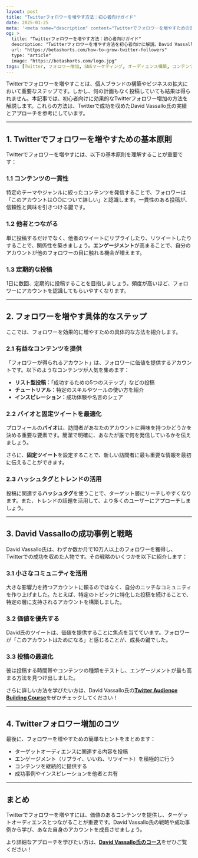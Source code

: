 ```yaml
---
layout: post
title: "Twitterフォロワーを増やす方法：初心者向けガイド"
date: 2025-01-25
meta: '<meta name="description" content="Twitterでフォロワーを増やすための具体的な方法を初心者向けに解説。コンテンツ作成、コミュニケーション戦略、そしてDavid Vassalloの実績に基づく成功のヒントを学びましょう。"><meta name="keywords" content="Twitter, フォロワー増やす方法, SNSマーケティング, コンテンツ作成, オーディエンス構築, David Vassallo"><meta name="author" content="Beta Shorts"><meta name="robots" content="index, follow"><link rel="canonical" href="https://betashorts.com/how-to-grow-twitter-followers">'
og: >
  title: "Twitterフォロワーを増やす方法：初心者向けガイド"
  description: "Twitterフォロワーを増やす方法を初心者向けに解説。David Vassalloのアプローチを元に、具体的な戦略と実行可能なヒントを提供します。"
  url: "https://betashorts.com/how-to-grow-twitter-followers"
  type: "article"
  image: "https://betashorts.com/logo.jpg"
tags: [Twitter, フォロワー増加, SNSマーケティング, オーディエンス構築, コンテンツ作成, David Vassallo]
---
```


<p>Twitterでフォロワーを増やすことは、個人ブランドの構築やビジネスの拡大において重要なステップです。しかし、何の計画もなく投稿していても結果は得られません。本記事では、初心者向けに効果的なTwitterフォロワー増加の方法を解説します。これらの方法は、Twitterで成功を収めたDavid Vassallo氏の実績とアプローチを参考にしています。</p>

---

<h2>1. Twitterでフォロワーを増やすための基本原則</h2>
<p>Twitterでフォロワーを増やすには、以下の基本原則を理解することが重要です：</p>

<h3>1.1 コンテンツの一貫性</h3>
<p>特定のテーマやジャンルに絞ったコンテンツを発信することで、フォロワーは「このアカウントは○○について詳しい」と認識します。一貫性のある投稿が、信頼性と興味を引きつける鍵です。</p>

<h3>1.2 他者とつながる</h3>
<p>単に投稿するだけでなく、他者のツイートにリプライしたり、リツイートしたりすることで、関係性を築きましょう。<strong>エンゲージメント</strong>が高まることで、自分のアカウントが他のフォロワーの目に触れる機会が増えます。</p>

<h3>1.3 定期的な投稿</h3>
<p>1日に数回、定期的に投稿することを目指しましょう。頻度が高いほど、フォロワーにアカウントを認識してもらいやすくなります。</p>

---

<h2>2. フォロワーを増やす具体的なステップ</h2>
<p>ここでは、フォロワーを効果的に増やすための具体的な方法を紹介します。</p>

<h3>2.1 有益なコンテンツを提供</h3>
<p>「フォロワーが得られるアカウント」は、フォロワーに価値を提供するアカウントです。以下のようなコンテンツが人気を集めます：</p>
<ul>
  <li><strong>リスト型投稿：</strong>「成功するための5つのステップ」などの投稿</li>
  <li><strong>チュートリアル：</strong>特定のスキルやツールの使い方を紹介</li>
  <li><strong>インスピレーション：</strong>成功体験や名言のシェア</li>
</ul>

<h3>2.2 バイオと固定ツイートを最適化</h3>
<p>プロフィールの<b>バイオ</b>は、訪問者があなたのアカウントに興味を持つかどうかを決める重要な要素です。簡潔で明確に、あなたが誰で何を発信しているかを伝えましょう。</p>

<p>さらに、<b>固定ツイート</b>を設定することで、新しい訪問者に最も重要な情報を最初に伝えることができます。</p>

<h3>2.3 ハッシュタグとトレンドの活用</h3>
<p>投稿に関連する<strong>ハッシュタグ</strong>を使うことで、ターゲット層にリーチしやすくなります。また、トレンドの話題を活用して、より多くのユーザーにアプローチしましょう。</p>

---

<h2>3. David Vassalloの成功事例と戦略</h2>
<p>David Vassallo氏は、わずか数か月で10万人以上のフォロワーを獲得し、Twitterでの成功を収めた人物です。その戦略のいくつかを以下に紹介します：</p>

<h3>3.1 小さなコミュニティを活用</h3>
<p>大きな影響力を持つアカウントに頼るのではなく、自分のニッチなコミュニティを作り上げました。たとえば、特定のトピックに特化した投稿を続けることで、特定の層に支持されるアカウントを構築しました。</p>

<h3>3.2 価値を優先する</h3>
<p>David氏のツイートは、価値を提供することに焦点を当てています。フォロワーが「このアカウントはためになる」と感じることが、成長の鍵でした。</p>

<h3>3.3 投稿の最適化</h3>
<p>彼は投稿する時間帯やコンテンツの種類をテストし、エンゲージメントが最も高まる方法を見つけ出しました。</p>

<p>さらに詳しい方法を学びたい方は、David Vassallo氏の<a href="https://dvassallo.gumroad.com/l/twitter-audience?a=780357139" target="_blank"><strong>Twitter Audience Building Course</strong></a>をぜひチェックしてください！</p>

---

<h2>4. Twitterフォロワー増加のコツ</h2>
<p>最後に、フォロワーを増やすための簡単なヒントをまとめます：</p>
<ul>
  <li>ターゲットオーディエンスに関連する内容を投稿</li>
  <li>エンゲージメント（リプライ、いいね、リツイート）を積極的に行う</li>
  <li>コンテンツを継続的に提供する</li>
  <li>成功事例やインスピレーションを他者と共有</li>
</ul>

---

<h2>まとめ</h2>
<p>Twitterでフォロワーを増やすには、価値のあるコンテンツを提供し、ターゲットオーディエンスとつながることが重要です。David Vassallo氏の戦略や成功事例から学び、あなた自身のアカウントを成長させましょう。</p>
<p>より詳細なアプローチを学びたい方は、<a href="https://dvassallo.gumroad.com/l/twitter-audience?a=780357139" target="_blank"><strong>David Vassallo氏のコース</strong></a>をぜひご覧ください！</p>
